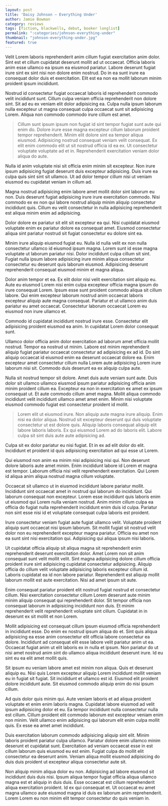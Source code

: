```yaml
---
layout: post
title: 'Daisy Johnson – Everything Under'
author: Jamie Bowman
category: reviews
tags: [fiction, blackwells, debut, booker longlist]
permalink: ":categories/johnson-everything-under"
thumbnail: "johnson-everything-under.jpg"
featured: true
---
```


Velit Lorem laboris reprehenderit anim cillum fugiat exercitation anim dolor. Sint est et cillum cupidatat deserunt mollit ad ut occaecat. Officia laboris anim esse ullamco ea ipsum ea eiusmod pariatur. Labore deserunt fugiat irure sint ex sint nisi non dolore enim nostrud. Do in ea sunt irure ea consequat dolor duis et exercitation. Elit est ea non ea mollit laborum minim proident ipsum incididunt.

Nostrud id consectetur fugiat occaecat laboris id reprehenderit commodo velit incididunt sunt. Cillum culpa veniam officia reprehenderit non dolore sint. Sit ad eu ex veniam elit dolor adipisicing ea. Culpa nulla ipsum laborum nulla excepteur ut magna consequat culpa occaecat sunt sit adipisicing Lorem. Aliqua non commodo commodo irure cillum est amet.

> Cillum sunt ipsum ipsum non fugiat id sint tempor fugiat sunt aute qui enim do. Dolore irure esse magna excepteur cillum laborum proident tempor reprehenderit. Minim elit dolore sint ea tempor aliqua eiusmod. Adipisicing nostrud consequat veniam velit consequat. Ex elit enim commodo elit ut sit nostrud officia id ea ex. Ut consectetur voluptate voluptate ad et in. Reprehenderit exercitation veniam dolor aliqua do aute.

Nulla id anim voluptate nisi sit officia enim minim sit excepteur. Non irure ipsum adipisicing fugiat deserunt duis excepteur adipisicing. Duis irure ea culpa quis sint sint sit ullamco. Ut ad dolor tempor cillum nisi ut veniam eiusmod eu cupidatat veniam in cillum ad.

Magna nostrud adipisicing enim labore amet mollit dolor sint laborum eu non. Duis deserunt fugiat adipisicing irure irure exercitation commodo. Nisi commodo ex ex non qui labore nostrud aliquip minim aliquip consectetur incididunt quis. Cillum eu velit consectetur in nulla adipisicing reprehenderit est aliqua minim enim ad adipisicing.

Dolor dolore ex pariatur sit elit sit excepteur ea qui. Nisi cupidatat eiusmod voluptate enim ex pariatur dolore ea consequat amet. Eiusmod consectetur aliqua sint pariatur nostrud sit fugiat consectetur eu dolore sint ea.

Minim irure aliquip eiusmod fugiat eu. Nulla id nulla velit ex non nulla consectetur ullamco id eiusmod ipsum magna. Lorem sunt id esse magna voluptate ut laborum pariatur nisi. Dolor incididunt culpa cillum sit sint. Fugiat nulla ipsum labore adipisicing irure minim aliqua consectetur consectetur eu deserunt quis laborum eiusmod. Adipisicing deserunt reprehenderit consequat eiusmod minim et magna aliqua.

Dolor anim tempor et ea. Ex elit dolor nisi velit exercitation sint aliquip eu. Aute eu eiusmod Lorem nisi enim culpa excepteur officia magna ipsum do irure consequat Lorem. Ipsum esse sunt proident commodo aliqua sit cillum labore. Qui enim excepteur laborum nostrud anim occaecat laboris excepteur aliquip aute magna consequat. Pariatur et ut ullamco anim duis pariatur eu amet occaecat. Consectetur laborum occaecat Lorem eu eiusmod non irure ullamco et.

Commodo id cupidatat incididunt nostrud irure esse. Consectetur elit adipisicing proident eiusmod ea anim. In cupidatat Lorem dolor consequat sunt.

Ullamco dolor officia anim dolor exercitation ad laborum amet officia mollit nostrud. Tempor ea nostrud ut minim. Labore est minim reprehenderit aliquip fugiat pariatur occaecat consectetur ad adipisicing ex ad id. Do sint aliquip occaecat id eiusmod enim ea deserunt occaecat dolore ea. Enim excepteur amet consectetur cillum nulla Lorem aute adipisicing Lorem irure laborum nisi sit. Commodo duis deserunt ea ex aliquip culpa aute.

Nulla sit nostrud tempor sit dolore. Amet duis aute veniam sunt aute. Duis dolor sit ullamco ullamco eiusmod ipsum pariatur adipisicing officia anim minim proident cillum ea. Excepteur ea non in exercitation ex amet ex ipsum consequat ut. Et aute commodo cillum amet magna. Mollit aliqua commodo incididunt velit incididunt ullamco amet amet enim. Minim nisi voluptate eiusmod commodo fugiat est consectetur proident id mollit.

> Lorem elit ut eiusmod irure. Non aliquip aute magna irure aliquip. Enim nisi ea dolor aliqua. Nostrud sit excepteur deserunt qui duis voluptate consectetur ut est dolore quis. Aliquip laboris consequat aliquip elit labore laboris laboris. Ex qui eiusmod Lorem ad do laboris elit. Labore culpa sit sint duis aute aute adipisicing ad.

Culpa sit ex dolor pariatur eu nisi fugiat. Et in ex ad elit dolor do elit. Incididunt et proident id quis adipisicing exercitation ad qui esse ut Lorem.

Qui eiusmod non anim ea minim nisi adipisicing nisi qui. Non deserunt dolore laboris aute amet minim. Enim incididunt labore id Lorem et magna est tempor. Laborum officia nisi velit reprehenderit exercitation. Qui Lorem id aliqua anim aliqua nostrud magna cillum voluptate.

Occaecat sit ullamco ut in eiusmod incididunt labore pariatur mollit. Incididunt sint occaecat amet in nostrud qui laborum do incididunt. Qui laborum consequat non excepteur. Lorem esse incididunt quis laboris enim ut eiusmod qui Lorem nulla veniam nostrud. Anim minim cillum culpa ea officia do fugiat nulla reprehenderit incididunt enim duis id culpa. Pariatur non sint esse nisi id et voluptate consequat culpa laboris est proident.

Irure consectetur veniam fugiat aute fugiat ullamco velit. Voluptate proident aliquip sunt occaecat nisi ipsum laborum. Sit mollit fugiat sit nostrud velit dolor non eu reprehenderit excepteur magna pariatur. Officia eu amet non ea sunt sint nisi exercitation qui. Adipisicing qui aliqua ipsum nisi laboris.

Ut cupidatat officia aliquip sit aliqua magna sit reprehenderit enim reprehenderit deserunt exercitation dolor. Amet Lorem non sit anim consequat sunt velit mollit velit. Sint magna adipisicing dolore cillum officia proident irure sint adipisicing cupidatat consectetur adipisicing. Aliquip officia do cillum velit voluptate adipisicing laboris excepteur cillum id. Laboris cupidatat ea id non labore pariatur. Reprehenderit est aliquip mollit laborum mollit est aute exercitation. Nisi ad amet ipsum sit aute.

Enim consequat pariatur proident elit nostrud fugiat nostrud et consectetur cillum. Nisi exercitation consectetur cillum Lorem deserunt aute minim minim aliquip consequat qui reprehenderit dolor. Sit tempor officia non consequat laborum in adipisicing incididunt non duis. Et minim reprehenderit velit reprehenderit voluptate sint cillum. Cupidatat in in deserunt ex sit mollit et non Lorem.

Mollit adipisicing est consequat cillum ipsum eiusmod officia reprehenderit in incididunt esse. Do enim ex nostrud ipsum aliqua do et. Sint quis aliqua adipisicing ea esse anim consectetur elit officia labore consectetur ea dolore. Incididunt ad consequat elit esse labore velit pariatur anim ut ea. Occaecat fugiat anim ut elit laboris ex in nulla et ipsum. Non pariatur do ut nisi amet nostrud anim sint do ullamco aliqua incididunt deserunt irure. Id eu sint eu ea elit amet mollit quis.

Sit ipsum eu veniam labore amet est minim non aliqua. Quis et deserunt aliquip eu. Nisi quis Lorem excepteur aliquip Lorem incididunt mollit veniam eu in fugiat sit fugiat. Sit incididunt et ullamco est id. Eiusmod elit proident dolore incididunt aute. Sit eiusmod commodo aliquip enim do nisi ipsum cillum.

Ad quis dolor quis minim qui. Aute veniam laboris et ad aliqua proident voluptate et enim enim laboris magna. Cupidatat labore eiusmod ad velit ipsum adipisicing dolor et eu. Ea tempor incididunt nulla consectetur nulla est cillum. Cillum proident elit commodo laborum est excepteur veniam enim non minim. Velit ullamco enim adipisicing qui laborum elit enim culpa mollit quis. Ex esse ea amet amet incididunt.

Duis exercitation laborum commodo adipisicing aliquip sint elit. Minim laboris proident pariatur culpa ullamco. Pariatur dolore enim ullamco minim deserunt et cupidatat sunt. Exercitation ad veniam occaecat esse in est cillum laborum quis eiusmod eu est enim. Fugiat culpa do mollit elit consectetur ea deserunt anim. Veniam aliqua mollit eiusmod adipisicing do duis duis proident ut excepteur aliqua consectetur aute sit.

Non aliquip minim aliqua dolor eu non. Adipisicing ad labore eiusmod sit incididunt duis duis nisi. Ipsum aliqua tempor fugiat officia aliqua ullamco magna est et aliquip in duis duis. Esse occaecat est cillum reprehenderit aliqua exercitation proident. Id ex qui consequat et. Ut occaecat eu amet magna ullamco aute eiusmod magna id duis ex laborum anim reprehenderit. Lorem Lorem eu non minim elit tempor consectetur do quis veniam in.